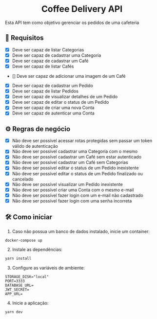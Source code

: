 <div align="center">
  <h1>Coffee Delivery API</h1>
</div>

Esta API tem como objetivo gerenciar os pedidos de uma cafeteria

## 👀 Requisitos

- [x] Deve ser capaz de listar Categorias
- [x] Deve ser capaz de cadastrar uma Categoria
- [x] Deve ser capaz de cadastrar um Café
- [x] Deve ser capaz de listar Cafés
- [] Deve ser capaz de adicionar uma imagem de um Café
- [x] Deve ser capaz de cadastrar um Pedido
- [x] Deve ser capaz de listar Pedidos
- [x] Deve ser capaz de visualizar detalhes de um Pedido
- [x] Deve ser capaz de editar o status de um Pedido
- [x] Deve ser capaz de criar uma nova Conta
- [x] Deve ser capaz de autenticar uma Conta

## ⚙ Regras de negócio

- [x] Não deve ser possível acessar rotas protegidas sem passar um token válido de autenticação
- [x] Não deve ser possível cadastrar uma Categoria com o mesmo
- [x] Não deve ser possível cadastrar um Café sem estar autenticado
- [x] Não deve ser possível cadastrar um Café sem Categorias
- [x] Não deve ser possível editar o status de um Pedido inexistente
- [x] Não deve ser possível editar o status de um Pedido finalizado ou cancelado
- [x] Não deve ser possível visualizar um Pedido inexistente
- [x] Não deve ser possível criar uma Conta com o mesmo e-mail
- [x] Não deve ser possível fazer login com um e-mail não cadastrado
- [x] Não deve ser possível fazer login com uma senha incorreta

## 🛠 Como iniciar

1. Caso não possua um banco de dados instalado, inicie um container:

```
docker-compose up
```

2. Instale as dependências:

```sh
yarn install
```

3. Configure as variáveis de ambiente:

```env
STORAGE_DISK="local"
PORT=3333
DATABASE_URL=
JWT_SECRET=
APP_URL=
```

4. Inicie a aplicação:

```
yarn dev
```
